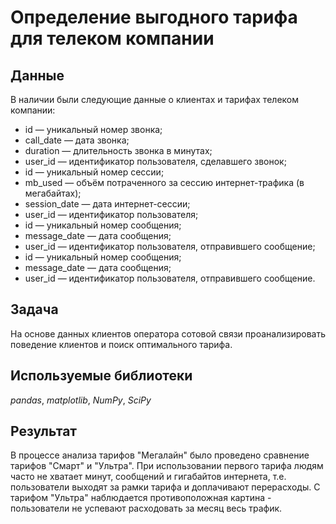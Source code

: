 # Определение выгодного тарифа для телеком компании

## Данные

В наличии были следующие данные о клиентах и тарифах телеком компании:

- id — уникальный номер звонка;
- call_date — дата звонка;
- duration — длительность звонка в минутах;
- user_id — идентификатор пользователя, сделавшего звонок;
- id — уникальный номер сессии;
- mb_used — объём потраченного за сессию интернет-трафика (в мегабайтах);
- session_date — дата интернет-сессии; 
- user_id — идентификатор пользователя;
- id — уникальный номер сообщения;
- message_date — дата сообщения;
- user_id — идентификатор пользователя, отправившего сообщение;
- id — уникальный номер сообщения;
- message_date — дата сообщения;
- user_id — идентификатор пользователя, отправившего сообщение.

## Задача

На основе данных клиентов оператора сотовой связи проанализировать поведение клиентов и поиск оптимального тарифа.

## Используемые библиотеки
*pandas*, *matplotlib*, *NumPy*, *SciPy*

## Результат

В процессе анализа тарифов "Мегалайн" было проведено сравнение тарифов "Смарт" и "Ультра". При использовании первого тарифа людям часто не хватает минут, сообщений и гигабайтов интернета, т.е. пользователи выходят за рамки тарифа и доплачивают перерасходы. С тарифом "Ультра" наблюдается противоположная картина - пользователи не успевают расходовать за месяц весь трафик. 
